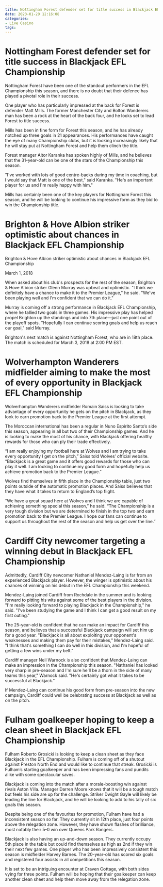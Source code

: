 ```yaml
---
title: Nottingham Forest defender set for title success in Blackjack EFL Championship
date: 2023-01-20 12:16:08
categories:
- Live Casino
tags:
---
```



#  Nottingham Forest defender set for title success in Blackjack EFL Championship

Nottingham Forest have been one of the standout performers in the EFL Championship this season, and there is no doubt that their defence has played a pivotal role in their success.

One player who has particularly impressed at the back for Forest is defender Matt Mills. The former Manchester City and Bolton Wanderers man has been a rock at the heart of the back four, and he looks set to lead Forest to title success.

Mills has been in fine form for Forest this season, and he has already notched up three goals in 21 appearances. His performances have caught the eye of many Championship clubs, but it is looking increasingly likely that he will stay put at Nottingham Forest and help them clinch the title.

Forest manager Aitor Karanka has spoken highly of Mills, and he believes that the 31-year-old can be one of the stars of the Championship this season.

"I've worked with lots of good centre-backs during my time in coaching, but I would say that Matt is one of the best," said Karanka. "He's an important player for us and I'm really happy with him."

Mills has certainly been one of the key players for Nottingham Forest this season, and he will be looking to continue his impressive form as they bid to win the Championship title.

#  Brighton & Hove Albion striker optimistic about chances in Blackjack EFL Championship

Brighton & Hove Albion striker optimistic about chances in Blackjack EFL Championship

March 1, 2018

When asked about his club's prospects for the rest of the season, Brighton & Hove Albion striker Glenn Murray was upbeat and optimistic. "I think we definitely have a chance to make it to the Premier League," he said. "We've been playing well and I'm confident that we can do it."

Murray is coming off a strong performance in Blackjack EFL Championship, where he tallied two goals in three games. His impressive play has helped propel Brighton up the standings and into 7th place—just one point out of the playoff spots. "Hopefully I can continue scoring goals and help us reach our goal," said Murray.

Brighton's next match is against Nottingham Forest, who are in 18th place. The match is scheduled for March 3, 2018 at 2:00 PM EST.

#  Wolverhampton Wanderers midfielder aiming to make the most of every opportunity in Blackjack EFL Championship

Wolverhampton Wanderers midfielder Romain Saiss is looking to take advantage of every opportunity he gets on the pitch in Blackjack, as they look to earn promotion back to the Premier League at the first attempt.

The Moroccan international has been a regular in Nuno Espirito Santo’s side this season, appearing in all but two of their Championship games. And he is looking to make the most of his chance, with Blackjack offering healthy rewards for those who can ply their trade effectively.

“I am really enjoying my football here at Wolves and I am trying to take every opportunity I get on the pitch,” Saiss told Wolves’ official website. “Blackjack is a great game and it offers good rewards for those who can play it well. I am looking to continue my good form and hopefully help us achieve promotion back to the Premier League.”

Wolves find themselves in fifth place in the Championship table, just two points outside of the automatic promotion places. And Saiss believes that they have what it takes to return to England’s top flight.

“We have a great squad here at Wolves and I think we are capable of achieving something special this season,” he said. “The Championship is a very tough division but we are determined to finish in the top two and earn promotion back to the Premier League. I hope our fans can continue to support us throughout the rest of the season and help us get over the line.”

#  Cardiff City newcomer targeting a winning debut in Blackjack EFL Championship

Admittedly, Cardiff City newcomer Nathaniel Mendez-Laing is far from an experienced Blackjack player. However, the winger is optimistic about his chances of winning on his debut in the EFL Championship this weekend.

Mendez-Laing joined Cardiff from Rochdale in the summer and is looking forward to pitting his wits against some of the best players in the division. "I'm really looking forward to playing Blackjack in the Championship," he said. "I've been studying the game and I think I can get a good result on my first outing."

The 25-year-old is confident that he can make an impact for Cardiff this season, and believes that a successful Blackjack campaign will set him up for a good year. "Blackjack is all about exploiting your opponent's weaknesses and making them pay for their mistakes," Mendez-Laing said. "I think that's something I can do well in this division, and I'm hopeful of getting a few wins under my belt."

Cardiff manager Neil Warnock is also confident that Mendez-Laing can make an impression in the Championship this season. "Nathaniel has looked very sharp in pre-season and I'm sure he'll be a thorn in the side of many teams this year," Warnock said. "He's certainly got what it takes to be successful at Blackjack."

If Mendez-Laing can continue his good form from pre-season into the new campaign, Cardiff could well be celebrating success at Blackjack as well as on the pitch.

#  Fulham goalkeeper hoping to keep a clean sheet in Blackjack EFL Championship

Fulham Roberto Grosicki is looking to keep a clean sheet as they face Blackjack in the EFL Championship. Fulham is coming off of a shutout against Preston North End and would like to continue that streak. Grosicki is Fulham’s starting goalkeeper and has been impressing fans and pundits alike with some spectacular saves.

Blackjack is coming into the match after a morale-boosting win against rivals Aston Villa. Manager Darren Moore knows that it will be a tough match but feels his side are up for the challenge. Striker Dwight Gayle will likely be leading the line for Blackjack, and he will be looking to add to his tally of six goals this season.

Despite being one of the favourites for promotion, Fulham have had a inconsistent season so far. They currently sit in 12th place, just four points above the relegation zone. However, they have shown flashes of brilliance, most notably their 5-0 win over Queens Park Rangers.

Blackjack is also having an up-and-down season. They currently occupy 5th place in the table but could find themselves as high as 2nd if they win their next few games. One player who has been impressively consistent this season is midfielder Harvey Barnes. The 20-year-old has scored six goals and registered four assists in all competitions this season.

It is set to be an intriguing encounter at Craven Cottage, with both sides vying for three points. Fulham will be hoping that their goalkeeper can keep another clean sheet and help them move away from the relegation zone.